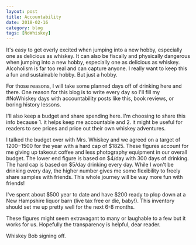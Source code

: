 ```yaml
---
layout: post
title: Accountability
date: 2018-02-16
category: blog
tags: [NoWhiskey]
---
```


It's easy to get overly excited when jumping into a new hobby, especially one as delicious as whiskey. It can also be fiscally and physically dangerous when jumping into a new hobby, especially one as delicious as whiskey. Alcoholism is far too real and can capture anyone. I really want to keep this a fun and sustainable hobby. But just a hobby.

For those reasons, I will take some planned days off of drinking here and there. One reason for this blog is to write every day so I'll fill my #NoWhiskey days with accountability posts like this, book reviews, or boring history lessons.

I'll also keep a budget and share spending here. I'm choosing to share this info because 1. it helps keep me accountable and 2. it might be useful for readers to see prices and price out their own whiskey adventures.

I talked the budget over with Mrs. Whiskey and we agreed on a target of $1200-$1500 for the year with a hard cap of $1825. These figures account for me giving up takeout coffee and less photography equipment in our overall budget. The lower end figure is based on $4/day with 300 days of drinking. The hard cap is based on $5/day drinking every day. While I won't be drinking every day, the higher number gives me some flexibility to freely share samples with friends. This whole journey will be way more fun with friends!

I've spent about $500 year to date and have $200 ready to plop down at a New Hampshire liquor barn (live tax free or die, baby!). This inventory should set me up pretty well for the next 6-8 months.

These figures might seem extravagant to many or laughable to a few but it works for us. Hopefully the transparency is helpful, dear reader.

Whiskey Bob signing off.
